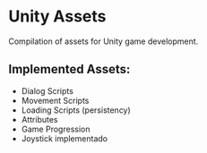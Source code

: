 # Unity Assets
Compilation of assets for Unity game development.


## Implemented Assets:
- Dialog Scripts
- Movement Scripts
- Loading Scripts (persistency)
- Attributes
- Game Progression
- Joystick implementado
